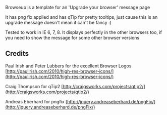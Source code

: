 Browseup is a template for an 'Upgrade your browser' message page

It has png fix applied and has qTip for pretty tooltips, just cause this is an upgrade message doesn't mean it can't be fancy :)

Tested to work in IE 6, 7, 8. It displays perfectly in the other browsers too, if you need to show the message for some other browser versions

Credits
-------

Paul Irish and Peter Lubbers for the excellent Browser Logos [http://paulirish.com/2010/high-res-browser-icons/](http://paulirish.com/2010/high-res-browser-icons/)

Craig Thompson for qTip2 [http://craigsworks.com/projects/qtip2/](http://craigsworks.com/projects/qtip2/)

Andreas Eberhard for pngfix [http://jquery.andreaseberhard.de/pngFix/](http://jquery.andreaseberhard.de/pngFix/)
